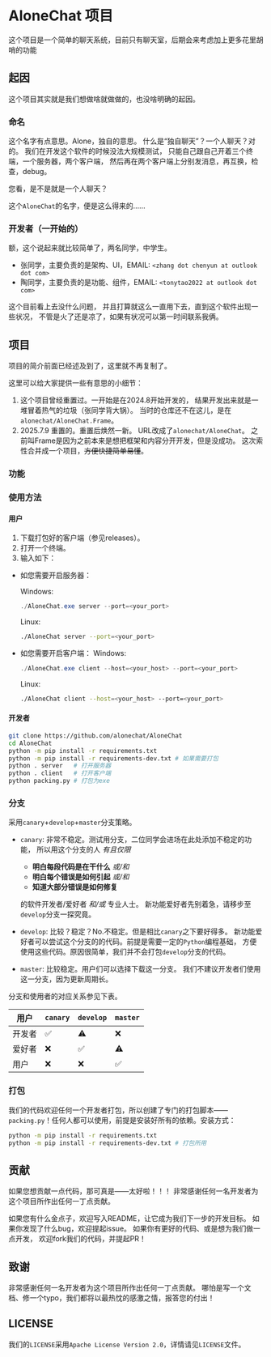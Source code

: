 # AloneChat 项目

这个项目是一个简单的聊天系统，目前只有聊天室，后期会来考虑加上更多花里胡哨的功能

## 起因

这个项目其实就是我们想做啥就做做的，也没啥明确的起因。

### 命名

这个名字有点意思。Alone，独自的意思。
什么是“独自聊天”？一个人聊天？对的。
我们在开发这个软件的时候没法大规模测试，
只能自己跟自己开着三个终端，一个服务器，两个客户端，
然后再在两个客户端上分别发消息，再互换，检查，debug。

您看，是不是就是一个人聊天？

这个`AloneChat`的名字，便是这么得来的……

### 开发者（一开始的）

额，这个说起来就比较简单了，两名同学，中学生。

- 张同学，主要负责的是架构、UI，EMAIL: `<zhang dot chenyun at outlook dot com>`
- 陶同学，主要负责的是功能、组件，EMAIL: `<tonytao2022 at outlook dot com>`

这个目前看上去没什么问题，
并且打算就这么一直用下去，直到这个软件出现一些状况，
不管是火了还是凉了，如果有状况可以第一时间联系我俩。

## 项目

项目的简介前面已经述及到了，这里就不再复制了。

这里可以给大家提供一些有意思的小细节：

1. 这个项目曾经重置过。一开始是在2024.8开始开发的，
   结果开发出来就是一堆冒着热气的垃圾（张同学背大锅）。
   当时的仓库还不在这儿，是在`alonechat/AloneChat.Frame`。
2. 2025.7.9 重置的。重置后焕然一新。
   URL改成了`alonechat/AloneChat`。
   之前叫Frame是因为之前本来是想把框架和内容分开开发，但是没成功。
   这次索性合并成一个项目，~~方便快捷简单易懂~~。

### 功能

### 使用方法

#### 用户

1. 下载打包好的客户端（参见releases）。
2. 打开一个终端。
3. 输入如下：

- 如您需要开启服务器：

  Windows:
  ```powershell
  ./AloneChat.exe server --port=<your_port>
  ```
  Linux:
  ```bash
  ./AloneChat server --port=<your_port>
  ```

- 如您需要开启客户端：
  Windows:
  ```powershell
  ./AloneChat.exe client --host=<your_host> --port=<your_port>
  ```
  Linux:
  ```bash
  ./AloneChat client --host=<your_host> --port=<your_port>
  ```

#### 开发者

```bash
git clone https://github.com/alonechat/AloneChat
cd AloneChat
python -m pip install -r requirements.txt
python -m pip install -r requirements-dev.txt # 如果需要打包
python . server   # 打开服务器
python . client   # 打开客户端
python packing.py # 打包为exe
```

### 分支

采用`canary`+`develop`+`master`分支策略。

- `canary`: 非常不稳定。测试用分支，二位同学会进场在此处添加不稳定的功能，
  所以用这个分支的人
  *有且仅限*
    - **明白每段代码是在干什么** *或/和*
    - **明白每个错误是如何引起** *或/和*
    - **知道大部分错误是如何修复**

  的软件开发者/爱好者 _*和/或*_ 专业人士。
  新功能爱好者先别着急，请移步至`develop`分支一探究竟。
- `develop`: 比较？稳定？No.不稳定。但是相比`canary`之下要好得多。
  新功能爱好者可以尝试这个分支的的代码。前提是需要一定的`Python`编程基础，
  方便使用这些代码。原因很简单，我们并不会打包`develop`分支的代码。
- `master`: 比较稳定。用户们可以选择下载这一分支。
  我们不建议开发者们使用这一分支，因为更新周期长。

分支和使用者的对应关系参见下表。

| 用户  | `canary` | `develop` | `master` |
|-----|----------|-----------|----------|
| 开发者 | ✅        | ⚠️        | ❌        |
| 爱好者 | ❌        | ✅         | ⚠️       |
| 用户  | ❌        | ❌         | ✅        |

### 打包

我们的代码欢迎任何一个开发者打包，所以创建了专门的打包脚本——
`packing.py`！任何人都可以使用，前提是安装好所有的依赖。安装方式：

```bash
python -m pip install -r requirements.txt
python -m pip install -r requirements-dev.txt # 打包所用
```

## 贡献

如果您想贡献一点代码，那可真是——太好啦！！！
非常感谢任何一名开发者为这个项目所作出任何一丁点贡献。

如果您有什么金点子，欢迎写入README，让它成为我们下一步的开发目标。
如果你发现了什么bug，欢迎提起issue。
如果你有更好的代码、或是想为我们做一点开发，
欢迎fork我们的代码，并提起PR！

## 致谢

非常感谢任何一名开发者为这个项目所作出任何一丁点贡献。
哪怕是写一个文档、修一个typo，我们都将以最热忱的感激之情，报答您的付出！

## LICENSE

我们的`LICENSE`采用`Apache License Version 2.0`，详情请见`LICENSE`文件。
